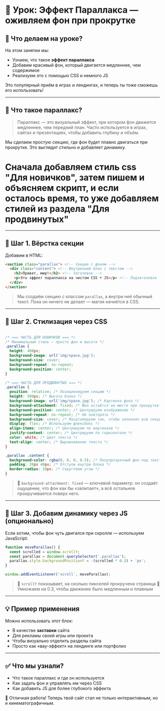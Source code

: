 # 📌 Урок: Эффект Параллакса — оживляем фон при прокрутке

## 📅 Что делаем на уроке?

На этом занятии мы:

* Узнаем, что такое **эффект параллакса**
* Добавим красивый фон, который двигается медленнее, чем содержимое
* Реализуем это с помощью CSS и немного JS

Это популярный приём в играх и лендингах, и теперь ты тоже сможешь его использовать!

---

## 🧠 Что такое параллакс?

> Параллакс — это визуальный эффект, при котором фон движется медленнее, чем передний план. Часто используется в играх, сайтах и презентациях, чтобы добавить глубину и объём.

Мы сделаем простую секцию, где фон будет плавно двигаться при прокрутке. Это выглядит стильно и добавляет динамику.

# Сначала добавляем стиль css "Для новичков", затем пишем и объясняем скрипт, и если осталось время, то уже добавляем стилей из раздела "Для продвинутых"


---

## 🧱 Шаг 1. Вёрстка секции

Добавим в HTML:

```html
<section class="parallax"> <!-- Секция с фоном -->
  <div class="content"> <!-- Внутренний блок с текстом -->
    <h2>Привет, мир!</h2> <!-- Заголовок -->
    <p>Это эффект параллакса на чистом CSS + JS</p> <!-- Подзаголовок -->
  </div>
</section>
```

> Мы создаём секцию с классом `parallax`, а внутри неё обычный текст. Пока он ничего не делает — магия начнётся в CSS.

---

## 🎨 Шаг 2. Стилизация через CSS

```css

/* === ЧАСТЬ ДЛЯ НОВИЧКОВ === */
/* Минимальный стиль — просто фон и высота */
.parallax {
  height: 400px;
  background-image: url('img/space.jpg');
  background-size: cover;
  background-repeat: no-repeat;
  background-position: center;
}

/* === ЧАСТЬ ДЛЯ ПРОДВИНУТЫХ === */
.parallax {
  position: relative; /* Позиционируем секцию */
  height: 500px; /* Высота блока */
  background-image: url('img/space.jpg'); /* Картинка фона */
  background-attachment: fixed; /* Фон остаётся на месте при прокрутке */
  background-position: center; /* Центрируем изображение */
  background-repeat: no-repeat; /* Не повторять */
  background-size: cover; /* Масштабируем так, чтобы заполнял всю секцию */
  display: flex; /* Используем флексбокс */
  align-items: center; /* Центрируем по вертикали */
  justify-content: center; /* Центрируем по горизонтали */
  color: white; /* Цвет текста */
  text-align: center; /* Выравнивание текста */
}

.parallax .content {
  background-color: rgba(0, 0, 0, 0.5); /* Полупрозрачный фон под текстом */
  padding: 20px 40px; /* Отступы внутри блока */
  border-radius: 10px; /* Скругляем углы */
}
```

> 🔸 `background-attachment: fixed` — ключевой параметр: он создаёт ощущение, что фон как бы «залипает», а всё остальное прокручивается поверх него.

---

## 🚀 Шаг 3. Добавим динамику через JS (опционально)

Если хотим, чтобы фон чуть двигался при скролле — используем JavaScript:

```js
function moveParallax() {
  const scrolled = window.scrollY;
  const parallax = document.querySelector('.parallax');
  parallax.style.backgroundPositionY = -(scrolled * 0.3) + 'px';
}

window.addEventListener('scroll', moveParallax);
```

> 🔸 `scrollY` показывает, на сколько пикселей прокручена страница
> 🔸 Умножаем на 0.3, чтобы движение было медленным и плавным

---

## 💡 Пример применения

Можно использовать этот блок:

* В качестве **заставки** сайта
* Для рекламы своей игры или проекта
* Чтобы визуально отделить разделы сайта
* Просто как «вау-эффект» на лендинге или портфолио

---

## ✅ Что мы узнали?

* Что такое параллакс и где он используется
* Как задать фон и управлять им через CSS
* Как добавить JS для более глубокого эффекта

🎉 Отличная работа! Теперь твой сайт стал не только интерактивным, но и кинематографичным.
